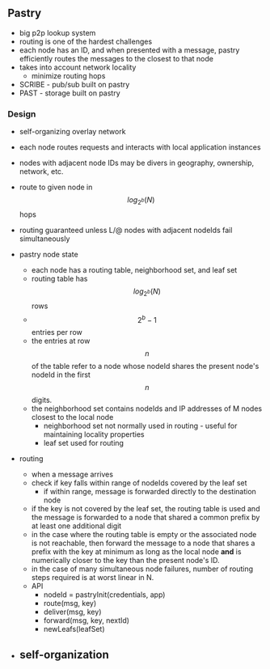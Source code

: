 ## Pastry

- big p2p lookup system
- routing is one of the hardest challenges
- each node has an ID, and when presented with a message, pastry
  efficiently routes the messages to the closest to that node
- takes into account network locality
    - minimize routing hops
- SCRIBE - pub/sub built on pastry
- PAST - storage built on pastry

### Design

- self-organizing overlay network
- each node routes requests and interacts with local application instances
- nodes with adjacent node IDs may be divers in geography, ownership,
  network, etc.
- route to given node in $$log_{2^b}(N)$$ hops
- routing guaranteed unless L/@ nodes with adjacent nodeIds fail simultaneously
- pastry node state
    - each node has a routing table, neighborhood set, and leaf set
    - routing table has $$log_{2^b}(N)$$ rows
    - $$2^b - 1$$ entries per row
    - the entries at row $$n$$ of the table refer to a node whose nodeId shares
      the present node's nodeId in the first $$n$$ digits.
    - the neighborhood set contains nodeIds and IP addresses of M nodes closest
      to the local node
        - neighborhood set not normally used in routing - useful for maintaining
          locality properties
        - leaf set used for routing
- routing
    - when a message arrives
    - check if key falls within range of nodeIds covered by the leaf set
        - if within range, message is forwarded directly to the destination node
    - if the key is not covered by the leaf set, the routing table is used and
      the message is forwarded to a node that shared a common prefix by at least
      one additional digit
    - in the case where the routing table is empty or the associated node is not
      reachable, then forward the message to a node that shares a prefix with
      the key at minimum as long as the local node **and** is numerically closer to the key than the present node's ID.
    - in the case of many simultaneous node failures, number of routing steps
      required is at worst linear in N.
    - API
        - nodeId = pastryInit(credentials, app)
        - route(msg, key)
        - deliver(msg, key)
        - forward(msg, key, nextId)
        - newLeafs(leafSet)

- self-organization
    - 